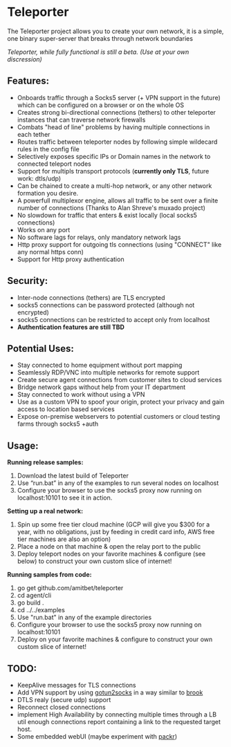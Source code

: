 # Teleporter
The Teleporter project allows you to create your own network,
it is a simple, one binary super-server that breaks through network boundaries

*Teleporter, while fully functional is still a beta. (Use at your own discression)*

## Features:
* Onboards traffic through a Socks5 server (+ VPN support in the future) which can be configured on a browser or on the whole OS
* Creates strong bi-directional connections (tethers) to other teleporter instances that can traverse network firewalls
* Combats "head of line" problems by having multiple connections in each tether
* Routes traffic between teleporter nodes by following simple wildecard rules in the config file
* Selectively exposes specific IPs or Domain names in the network to connected teleport nodes
* Support for multipls transport protocols (**currently only TLS**, future work: dtls/udp)
* Can be chained to create a multi-hop network, or any other network formation you desire.
* A powerfull multiplexor engine, allows all traffic to be sent over a finite number of connections (Thanks to Alan Shreve's muxado project)
* No slowdown for traffic that enters & exist locally (local socks5 connections)
* Works on any port
* No software lags for relays, only mandatory network lags
* Http proxy support for outgoing tls connections (using "CONNECT" like any normal https conn)
* Support for Http proxy authentication

## Security:
* Inter-node connections (tethers) are TLS encrypted 
* socks5 connections can be password protected (although not encrypted)
* socks5 connections can be restricted to accept only from localhost
* **Authentication features are still TBD**

## Potential Uses:
* Stay connected to home equipment without port mapping
* Seamlessly RDP/VNC into multiple networks for remote support
* Create secure agent connections from customer sites to cloud services
* Bridge network gaps without help from your IT department
* Stay connected to work without using a VPN
* Use as a custom VPN to spoof your origin, protect your privacy and gain access to location based services
* Expose on-premise webservers to potential customers or cloud testing farms through socks5 +auth

## Usage:
**Running release samples:**
1. Download the latest build of Teleporter
1. Use “run.bat” in any of the examples to run several nodes on localhost
1. Configure your browser to use the socks5 proxy now running on localhost:10101 to see it in action.

**Setting up a real network:**
1. Spin up some free tier cloud machine (GCP will give you $300 for a year, with no obligations, just by feeding in credit card info, AWS free tier machines are also an option)
1. Place a node on that machine & open the relay port to the public
1. Deploy teleport nodes on your favorite machines & configure (see below) to construct your own custom slice of internet!

**Running samples from code:**
1. go get github.com/amitbet/teleporter
1. cd agent/cli
1. go build .
1. cd ../../examples
1. Use "run.bat" in any of the example directories
1. Configure your browser to use the socks5 proxy now running on localhost:10101
1. Deploy on your favorite machines & configure to construct your own custom slice of internet!
 
## TODO:
* KeepAlive messages for TLS connections
* Add VPN support by using [gotun2socks](https://github.com/txthinking/gotun2socks) in a way similar to [brook](https://github.com/txthinking/brook)
* DTLS realy (secure udp) support
* Reconnect closed connections
* implement High Availability by connecting multiple times through a LB util enough connections report containing a link to the requested target host.
* Some embedded webUI (maybe experiment with [packr](https://github.com/gobuffalo/packr))
